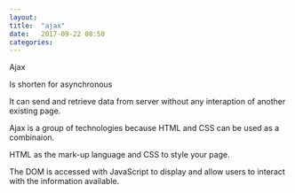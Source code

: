 ```yaml
---
layout: 
title:  "ajax"
date:   2017-09-22 08:50
categories: 
---
```


Ajax 

Is shorten for asynchronous

It can send and retrieve data from server without any interaption of another existing page.

Ajax is a group of technologies because HTML and CSS can be used as a combinaion.

HTML as the mark-up language and CSS to style your page.

The DOM is accessed with JavaScript to display and allow users to interact with the information available.
